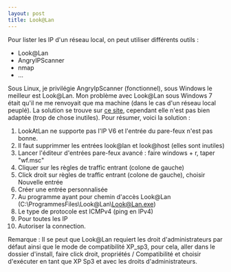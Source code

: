 ```yaml
---
layout: post
title: Look@Lan
---
```


Pour lister les IP d'un réseau local, on peut utiliser différents outils :
- Look@Lan
- AngryIPScanner
- nmap
- ...

Sous Linux, je privilégie AngryIpScanner (fonctionnel), sous Windows le meilleur est Look@Lan.
Mon problème avec Look@Lan sous Windows 7 était qu'il ne me renvoyait que ma machine (dans le cas d'un réseau local peuplé).
La solution se trouve sur [ce site](https://superuser.com/questions/609290/old-looklan-software-gives-no-packet-to-read-log-error-then-wont-ping), cependant elle n'est pas bien adaptée (trop de chose inutiles).
Pour résumer, voici la solution :
1. LookAtLan ne supporte pas l'IP V6 et l'entrée du pare-feux n'est pas bonne.
2. Il faut supprimmer les entrées look@lan et look@host (elles sont inutiles)
3. Lancer l'éditeur d'entrées pare-feux avancé : faire windows + r, taper "wf.msc"
4. Cliquer sur les règles de traffic entrant (colone de gauche)
5. Click droit sur règles de traffic entrant (colone de gauche), choisir Nouvelle entrée
6. Créer une entrée personnalisée
7. Au programme ayant pour chemin d'accès Look@Lan (C:\ProgrammesFiles\Look@Lan\Look@Lan.exe)
8. Le type de protocole est ICMPv4 (ping en IPv4)
9. Pour toutes les IP
10. Autoriser la connection.

Remarque : Il se peut que Look@Lan requiert les droit d'administrateurs par défaut ainsi que le mode de compatibilité XP_sp3, pour cela, aller dans le dossier d'install, faire click droit, propriétés / Compatibilité et choisir d'exécuter en tant que XP Sp3 et avec les droits d'administrateurs.
